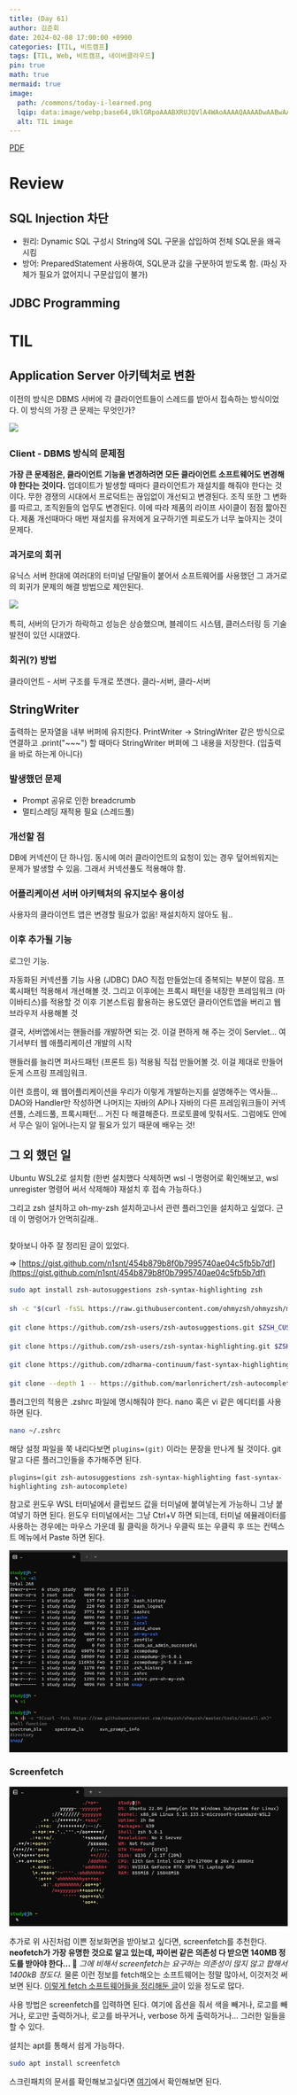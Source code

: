 ```yaml
---
title: (Day	61)
author: 김준회
date: 2024-02-08 17:00:00 +0900
categories: [TIL, 비트캠프]
tags: [TIL, Web, 비트캠프, 네이버클라우드]
pin: true
math: true
mermaid: true
image:
  path: /commons/today-i-learned.png
  lqip: data:image/webp;base64,UklGRpoAAABXRUJQVlA4WAoAAAAQAAAADwAABwAAQUxQSDIAAAARL0AmbZurmr57yyIiqE8oiG0bejIYEQTgqiDA9vqnsUSI6H+oAERp2HZ65qP/VIAWAFZQOCBCAAAA8AEAnQEqEAAIAAVAfCWkAALp8sF8rgRgAP7o9FDvMCkMde9PK7euH5M1m6VWoDXf2FkP3BqV0ZYbO6NA/VFIAAAA
  alt: TIL image
---
```

[PDF](https://github.com/eomjinyoung/bitcamp-study/blob/main/docs/%EC%8B%A4%EC%8A%B5%ED%94%84%EB%A1%9C%EC%A0%9D%ED%8A%B85.pdf)

# Review
## SQL Injection 차단
* 원리: Dynamic SQL 구성시 String에 SQL 구문을 삽입하여 전체 SQL문을 왜곡시킴
* 방어: PreparedStatement 사용하여, SQL문과 값을 구분하여 받도록 함. (파싱 자체가 필요가 없어지니 구문삽입이 불가)

## JDBC Programming

# TIL
## Application Server 아키텍처로 변환
이전의 방식은 DBMS 서버에 각 클라이언트들이 스레드를 받아서 접속하는 방식이었다.
이 방식의 가장 큰 문제는 무엇인가?

![](https://i.stack.imgur.com/vZhSH.jpg)

### Client - DBMS 방식의 문제점
**가장 큰 문제점은, 클라이언트 기능을 변경하려면 모든 클라이언트 소프트웨어도 변경해야 한다는 것이다.**
업데이트가 발생할 때마다 클라이언트가 재설치를 해줘야 한다는 것이다.
무한 경쟁의 시대에서 프로덕트는 끊임없이 개선되고 변경된다.
조직 또한 그 변화를 따르고, 조직원들의 업무도 변경된다.
이에 따라 제품의 라이프 사이클이 점점 짧아진다.
제품 개선때마다 매번 재설치를 유저에게 요구하기엔 피로도가 너무 높아지는 것이 문제다.

### 과거로의 회귀
유닉스 서버 한대에 여러대의 터미널 단말들이 붙어서 소프트웨어를 사용했던 그 과거로의 회귀가 문제의 해결 방법으로 제안된다.

![](https://qph.cf2.quoracdn.net/main-qimg-5192244031c81f684b795543f50b1e85)

특히, 서버의 단가가 하락하고 성능은 상승했으며, 블레이드 시스템, 클러스터링 등 기술 발전이 있던 시대였다.


### 회귀(?) 방법
클라이언트 - 서버 구조를 두개로 쪼갠다.
클라-서버, 클라-서버


## StringWriter
출력하는 문자열을 내부 버퍼에 유지한다.
PrintWriter -> StringWriter 같은 방식으로 연결하고
.print("~~~") 할 때마다 StringWriter 버퍼에 그 내용을 저장한다. (입출력을 바로 하는게 아니다)

### 발생했던 문제
* Prompt 공유로 인한 breadcrumb
* 멀티스레딩 재적용 필요 (스레드풀)

### 개선할 점
DB에 커넥션이 단 하나임. 동시에 여러 클라이언트의 요청이 있는 경우 덮어씌워지는 문제가 발생할 수 있음. 그래서 커넥션풀도 적용해야 함.

### 어플리케이션 서버 아키텍처의 유지보수 용이성
사용자의 클라이언트 앱은 변경할 필요가 없음! 재설치하지 않아도 됨..


### 이후 추가될 기능
로그인 기능. 

자동화된 커넥션풀 기능 사용 (JDBC)
DAO 직접 만들었는데 중복되는 부분이 많음. 프록시패턴 적용해서 개선해볼 것.
그리고 이후에는 프록시 패턴을 내장한 프레임워크 (마이바티스)를 적용할 것
이후 기본스트림 활용하는 용도였던 클라이언트앱을 버리고 웹브라우저 사용해볼 것

결국, 서버앱에서는 핸들러를 개발하면 되는 것. 이걸 편하게 해 주는 것이 Servlet...
여기서부터 웹 애플리케이션 개발의 시작

핸들러를 늘리면 퍼사드패턴 (프론트 등) 적용됨
직접 만들어볼 것. 이걸 제대로 만들어둔게 스프링 프레임워크.

이런 흐름이, 왜 웹어플리케이션을 우리가 이렇게 개발하는지를 설명해주는 역사들...
DAO와 Handler만 작성하면 나머지는 자바의 API나 자바의 다른 프레임워크들이 커넥션풀, 스레드풀, 프록시패턴... 거진 다 해결해준다. 프로토콜에 맞춰서도. 그럼에도 안에서 무슨 일이 일어나는지 알 필요가 있기 때문에 배우는 것!


## 그 외 했던 일
Ubuntu WSL2로 설치함
(한번 설치했다 삭제하면 wsl -l 명령어로 확인해보고, wsl unregister 명령어 써서 삭제해야 재설치 후 접속 가능하다.)

그리고 zsh 설치하고 oh-my-zsh 설치하고나서 관련 플러그인을 설치하고 싶었다.
근데 이 명령어가 안먹히길래..


```zsh
```

찾아보니 아주 잘 정리된 글이 있었다.

=> [https://gist.github.com/n1snt/454b879b8f0b7995740ae04c5fb5b7df](https://gist.github.com/n1snt/454b879b8f0b7995740ae04c5fb5b7df)

```bash
sudo apt install zsh-autosuggestions zsh-syntax-highlighting zsh

sh -c "$(curl -fsSL https://raw.githubusercontent.com/ohmyzsh/ohmyzsh/master/tools/install.sh)"

git clone https://github.com/zsh-users/zsh-autosuggestions.git $ZSH_CUSTOM/plugins/zsh-autosuggestions

git clone https://github.com/zsh-users/zsh-syntax-highlighting.git $ZSH_CUSTOM/plugins/zsh-syntax-highlighting

git clone https://github.com/zdharma-continuum/fast-syntax-highlighting.git ${ZSH_CUSTOM:-$HOME/.oh-my-zsh/custom}/plugins/fast-syntax-highlighting

git clone --depth 1 -- https://github.com/marlonrichert/zsh-autocomplete.git $ZSH_CUSTOM/plugins/zsh-autocomplete
```

플러그인의 적용은 .zshrc 파일에 명시해줘야 한다.
nano 혹은 vi 같은 에디터를 사용하면 된다.
```bash
nano ~/.zshrc
```

해당 설정 파일을 쭉 내리다보면 `plugins=(git)` 이라는 문장을 만나게 될 것이다.
git 말고 다른 플러그인들을 추가해주면 된다.

```
plugins=(git zsh-autosuggestions zsh-syntax-highlighting fast-syntax-highlighting zsh-autocomplete)
```
참고로 윈도우 WSL 터미널에서 클립보드 값을 터미널에 붙여넣는게 가능하니 그냥 붙여넣기 하면 된다.
윈도우 터미널에서는 그냥 Ctrl+V 하면 되는데, 터미널 에뮬레이터를 사용하는 경우에는 마우스 가운데 휠 클릭을 하거나 우클릭 또는 우클릭 후 뜨는 컨텍스트 메뉴에서 Paste 하면 된다.

![](../assets/img/2024-02-08-17-21-11.png)

### Screenfetch
![](../assets/img/2024-02-08-17-27-01.png)

추가로 위 사진처럼 이쁜 정보화면을 받아보고 싶다면, screenfetch를 추천한다.
**neofetch가 가장 유명한 것으로 알고 있는데, 파이썬 같은 의존성 다 받으면 140MB 정도를 받아야 한다... 🤣** 
*그에 비해서 screenfetch는 요구하는 의존성이 많지 않고 합해서 1400kB 정도다.* 물론 이런 정보를 fetch해오는 소프트웨어는 정말 많아서, 이것저것 써보면 된다. [이렇게 fetch 소프트웨어들을 정리해둔 글](https://beucismis.github.io/awesome-fetch/)이 있을 정도로 많다.

사용 방법은 screenfetch를 입력하면 된다.
여기에 옵션을 줘서 색을 빼거나, 로고를 빼거나, 로고만 출력하거나, 로고를 바꾸거나, verbose 하게 출력하거나... 그러한 일들을 할 수 있다.

설치는 apt를 통해서 쉽게 가능하다.
```bash
sudo apt install screenfetch
```

스크린패치의 문서를 확인해보고싶다면 [여기](https://www.mankier.com/1/screenfetch)에서 확인해보면 된다.